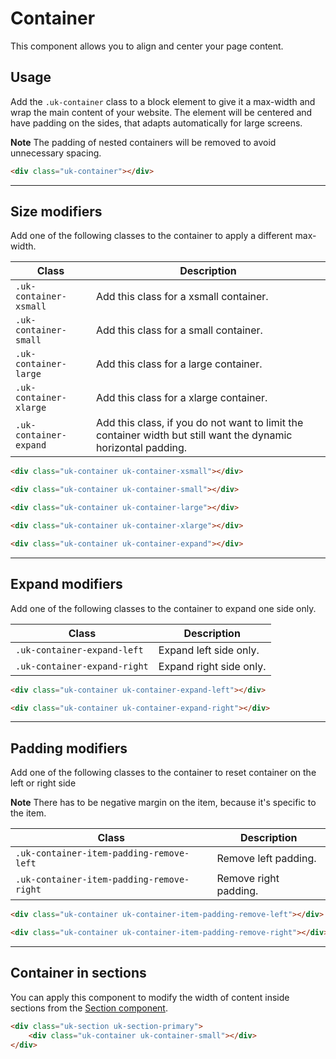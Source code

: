 # Container

<p class="uk-text-lead">This component allows you to align and center your page content.</p>

## Usage

Add the `.uk-container` class to a block element to give it a max-width and wrap the main content of your website. The element will be centered and have padding on the sides, that adapts automatically for large screens.

**Note** The padding of nested containers will be removed to avoid unnecessary spacing.

```html
<div class="uk-container"></div>
```

***

## Size modifiers

Add one of the following classes to the container to apply a different max-width.

| Class                  | Description                                                                                                    |
|------------------------|----------------------------------------------------------------------------------------------------------------|
| `.uk-container-xsmall` | Add this class for a xsmall container.                                                                         |
| `.uk-container-small`  | Add this class for a small container.                                                                          |
| `.uk-container-large`  | Add this class for a large container.                                                                          |
| `.uk-container-xlarge` | Add this class for a xlarge container.                                                                         |
| `.uk-container-expand` | Add this class, if you do not want to limit the container width but still want the dynamic horizontal padding. |

```html
<div class="uk-container uk-container-xsmall"></div>

<div class="uk-container uk-container-small"></div>

<div class="uk-container uk-container-large"></div>

<div class="uk-container uk-container-xlarge"></div>

<div class="uk-container uk-container-expand"></div>
```

***

## Expand modifiers

Add one of the following classes to the container to expand one side only.

| Class                        | Description             |
|------------------------------|-------------------------|
| `.uk-container-expand-left`  | Expand left side only.  |
| `.uk-container-expand-right` | Expand right side only. |

```html
<div class="uk-container uk-container-expand-left"></div>

<div class="uk-container uk-container-expand-right"></div>
```

***

## Padding modifiers

Add one of the following classes to the container to reset container on the left or right side

**Note** There has to be negative margin on the item, because it's specific to the item.

| Class                                     | Description           |
|-------------------------------------------|-----------------------|
| `.uk-container-item-padding-remove-left`  | Remove left padding.  |
| `.uk-container-item-padding-remove-right` | Remove right padding. |

```html
<div class="uk-container uk-container-item-padding-remove-left"></div>

<div class="uk-container uk-container-item-padding-remove-right"></div>
```

***

## Container in sections

You can apply this component to modify the width of content inside sections from the [Section component](section.md).

```html
<div class="uk-section uk-section-primary">
    <div class="uk-container uk-container-small"></div>
</div>
```
